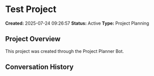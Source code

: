 # Test Project

**Created:** 2025-07-24 09:26:57
**Status:** Active
**Type:** Project Planning

## Project Overview
This project was created through the Project Planner Bot.

## Conversation History

